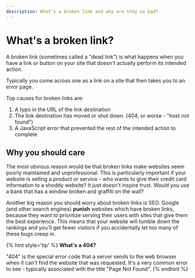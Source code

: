 ```yaml
---
description: What's a broken link and why are they so bad?
---
```


# What's a broken link?

A broken link (sometimes called a "dead link") is what happens when you have a link or button on your site that doesn't actually perform its intended action.

Typically you come across one as a link on a site that then takes you to an error page.

Top causes for broken links are:

1. A typo in the URL of the link destination
2. The link destination has moved or shut down. (404, or worse - "host not found")
3. A JavaScript error that prevented the rest of the intended action to complete


## Why you should care

The most obvious reason would be that broken links make websites seem poorly maintained and unprofessional. This is particularly important if your website is selling a product or service - who wants to give their credit card information to a shoddy website? It just doesn't inspire trust. Would you use a bank that has a window broken and graffiti on the wall?

Another big reason you should worry about broken links is SEO. Google (and other search engines) **punish** websites which have broken links, because they want to prioritize serving their users with sites that give them the best experience. This means that your website will tumble down the rankings and you'll get fewer visitors if you accidentally let too many of these bugs creep in.


{% hint style='tip' %}
**What's a 404?**

"404" is the special error code that a server sends to the web browser when it can't find the website that was requested. It's a very common error to see - typically associated with the title "Page Not Found".
{% endhint %}